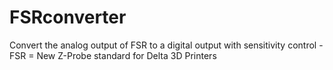 FSRconverter
============

Convert the analog output of FSR to a digital output with sensitivity control - FSR = New Z-Probe standard for Delta 3D Printers
